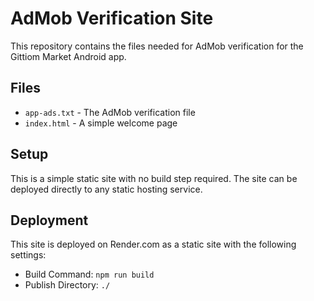 # AdMob Verification Site

This repository contains the files needed for AdMob verification for the Gittiom Market Android app.

## Files

- `app-ads.txt` - The AdMob verification file
- `index.html` - A simple welcome page

## Setup

This is a simple static site with no build step required. The site can be deployed directly to any static hosting service.

## Deployment

This site is deployed on Render.com as a static site with the following settings:

- Build Command: `npm run build`
- Publish Directory: `./`

